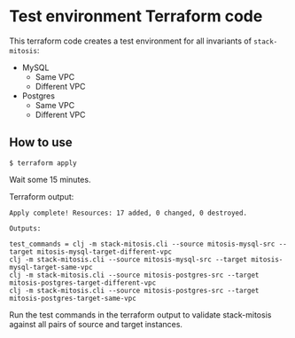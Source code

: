 # Test environment Terraform code

This terraform code creates a test environment for all invariants of `stack-mitosis`:

- MySQL
  - Same VPC
  - Different VPC
- Postgres
  - Same VPC
  - Different VPC

## How to use

    $ terraform apply

Wait some 15 minutes.

Terraform output:

    Apply complete! Resources: 17 added, 0 changed, 0 destroyed.

    Outputs:

    test_commands = clj -m stack-mitosis.cli --source mitosis-mysql-src --target mitosis-mysql-target-different-vpc
    clj -m stack-mitosis.cli --source mitosis-mysql-src --target mitosis-mysql-target-same-vpc
    clj -m stack-mitosis.cli --source mitosis-postgres-src --target mitosis-postgres-target-different-vpc
    clj -m stack-mitosis.cli --source mitosis-postgres-src --target mitosis-postgres-target-same-vpc

Run the test commands in the terraform output to validate stack-mitosis against all pairs of source and target instances.